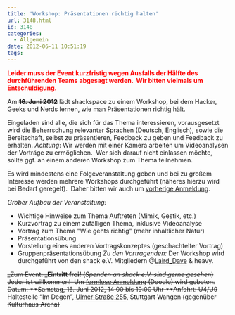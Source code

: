 ```yaml
---
title: 'Workshop: Präsentationen richtig halten'
url: 3148.html
id: 3148
categories:
  - Allgemein
date: 2012-06-11 10:51:19
tags:
---
```


<span style="color: #ff0000;">**Leider muss der Event kurzfristig wegen Ausfalls der Hälfte des durchführenden Teams abgesagt werden.  Wir bitten vielmals um Entschuldigung.**</span>

<!--more-->

Am <del>**16\. Juni 2012**</del> lädt shackspace zu einem Workshop, bei dem Hacker, Geeks und Nerds lernen, wie man Präsentationen richtig hält.

Eingeladen sind alle, die sich für das Thema interessieren, vorausgesetzt wird die Beherrschung relevanter Sprachen (Deutsch, Englisch), sowie die Bereitschaft, selbst zu präsentieren, Feedback zu geben und Feedback zu erhalten.
_Achtung_: Wir werden mit einer Kamera arbeiten um Videoanalysen der Vorträge zu ermöglichen.  Wer sich darauf nicht einlassen möchte, sollte ggf. an einem anderen Workshop zum Thema teilnehmen.

Es wird mindestens eine Folgeveranstaltung geben und bei zu großem Interesse werden mehrere Workshops durchgeführt (näheres hierzu wird bei Bedarf geregelt).  Daher bitten wir auch um [vorherige Anmeldung](http://www.doodle.com/kts76eiyvfz28mgd).

_Grober Aufbau der Veranstaltung:_

*   Wichtige Hinweise zum Thema Auftreten (Mimik, Gestik, etc.)
*   Kurzvortrag zu einem zufälligen Thema, inklusive Videoanalyse
*   Vortrag zum Thema "Wie gehts richtig" (mehr inhaltlicher Natur)
*   Präsentationsübung
*   Vorstellung eines anderen Vortragskonzeptes (geschachtelter Vortrag)
*   Gruppenpräsentationsübung
_Zu den Vortragenden:_
Der Workshop wird durchgeführt von den shack e.V. Mitgliedern @[Laird_Dave](https://twitter.com/Laird_Dave) &amp; heavy.

<del>_Zum Event:
_**Eintritt frei!** (_Spenden an shack e.V. sind gerne gesehen_) Jeder ist willkommen!  Um [formlose Anmeldung](http://www.doodle.com/iufzbc6q5smfkrfi) (Doodle) wird gebeten.</del>
<del> Datum: **Samstag, 16\. Juni 2012, 14:00 bis 19:00 Uhr
**Anfahrt: U4/U9 Haltestelle “Im Degen”, [Ulmer Straße 255](https://blog.shackspace.de/?page_id=713), Stuttgart Wangen (gegenüber Kulturhaus Arena)</del>